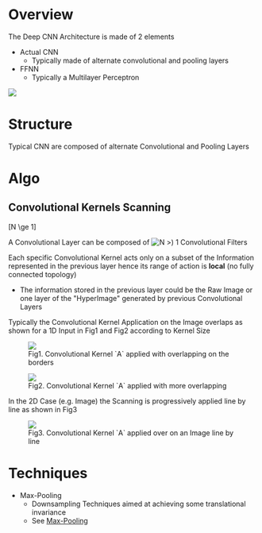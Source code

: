 
# Overview 

The Deep CNN Architecture is made of 2 elements 
- Actual CNN 
  - Typically made of alternate convolutional and pooling layers 
- FFNN 
  - Typically a Multilayer Perceptron 

<img src="http://www.lirmm.fr/~chaumont/images/CNN_ElectronicImaging2016.jpg"/>









# Structure 

Typical CNN are composed of alternate Convolutional and Pooling Layers  

# Algo 

## Convolutional Kernels Scanning 

\[N \ge 1\]
<script type="text/javascript" src="http://www.hostmath.com/Math/MathJax.js?config=OK"></script>

A Convolutional Layer can be composed of <img src="http://www.HostMath.com/Show.aspx?Code=N%20%5Cge%201" alt="N >) 1"/> Convolutional Filters 

Each specific Convolutional Kernel acts only on a subset of the Information represented in the previous layer hence its range of action is **local** (no fully connected topology)
- The information stored in the previous layer could be the Raw Image or one layer of the "HyperImage" generated by previous Convolutional Layers 


Typically the Convolutional Kernel Application on the Image overlaps as shown for a 1D Input in Fig1 and Fig2 according to Kernel Size 

<figure>
  <img src="http://colah.github.io/posts/2014-07-Conv-Nets-Modular/img/Conv-9-Conv2.png">
  <figcaption>Fig1. Convolutional Kernel `A` applied with overlapping on the borders</figcaption>
</figure>

<figure>
  <img src="http://colah.github.io/posts/2014-07-Conv-Nets-Modular/img/Conv-9-Conv3.png">
  <figcaption>Fig2. Convolutional Kernel `A` applied with more overlapping</figcaption>
</figure>



In the 2D Case (e.g. Image) the Scanning is progressively applied line by line as shown in Fig3 

<figure>
  <img src="https://static1.squarespace.com/static/55ff6aece4b0ad2d251b3fee/t/5669cf9525981d26f7d7e52f/1449774999525/Untitled.jpg?format=750w">
  <figcaption>Fig3. Convolutional Kernel `A` applied over on an Image line by line</figcaption>
</figure>


# Techniques 

- Max-Pooling 
  - Downsampling Techniques aimed at achieving some translational invariance 
  - See [Max-Pooling](pooling/readme.md) 


